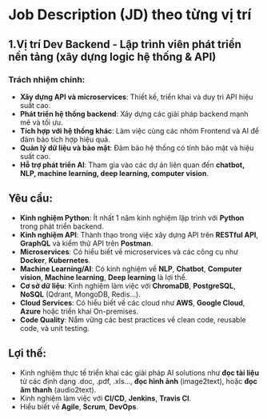 # Job Description (JD) theo từng vị trí

## 1.Vị trí Dev Backend - Lập trình viên phát triển nền tảng (xây dựng logic hệ thống & API)

### Trách nhiệm chính:
- **Xây dựng API và microservices**: Thiết kế, triển khai và duy trì API hiệu suất cao.
- **Phát triển hệ thống backend**: Xây dựng các giải pháp backend mạnh mẽ và tối ưu.
- **Tích hợp với hệ thống khác**: Làm việc cùng các nhóm Frontend và AI để đảm bảo tích hợp hiệu quả.
- **Quản lý dữ liệu và bảo mật**: Đảm bảo hệ thống có tính bảo mật và hiệu suất cao.
- **Hỗ trợ phát triển AI**: Tham gia vào các dự án liên quan đến **chatbot, NLP, machine learning, deep learning, computer vision**.

## Yêu cầu:
- **Kinh nghiệm Python**: Ít nhất 1 năm kinh nghiệm lập trình với **Python** trong phát triển backend.
- **Kinh nghiệm API**: Thành thạo trong việc xây dựng API trên **RESTful API**, **GraphQL** và kiểm thử API trên **Postman**.
- **Microservices**: Có hiểu biết về microservices và các công cụ như **Docker**, **Kubernetes**.
- **Machine Learning/AI**: Có kinh nghiệm về **NLP**, **Chatbot**, **Computer vision**, **Machine learning**, **Deep learning** là lợi thế.
- **Cơ sở dữ liệu**: Kinh nghiệm làm việc với **ChromaDB**, **PostgreSQL**, **NoSQL** (Qdrant, MongoDB, Redis...).
- **Cloud Services**: Có hiểu biết về các cloud như **AWS**, **Google Cloud**, **Azure** hoặc triển khai On-premises.
- **Code Quality**: Nắm vững các best practices về clean code, reusable code, và unit testing.

## Lợi thế:
- Kinh nghiệm thực tế triển khai các giải pháp AI solutions như **đọc tài liệu** từ các định dạng .doc, .pdf, .xls..., **đọc hình ảnh** (image2text), hoặc **đọc âm thanh** (audio2text).
- Kinh nghiệm làm việc với **CI/CD**, **Jenkins**, **Travis CI**.
- Hiểu biết về **Agile**, **Scrum**, **DevOps**.

